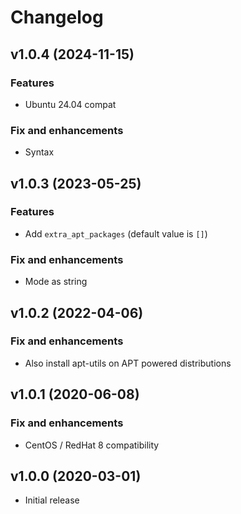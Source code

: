 # Changelog

## v1.0.4 (2024-11-15)

### Features

* Ubuntu 24.04 compat

### Fix and enhancements

* Syntax

## v1.0.3 (2023-05-25)

### Features

* Add `extra_apt_packages` (default value is `[]`)

### Fix and enhancements

* Mode as string

## v1.0.2 (2022-04-06)

### Fix and enhancements

* Also install apt-utils on APT powered distributions

## v1.0.1 (2020-06-08)

### Fix and enhancements

* CentOS / RedHat 8 compatibility

## v1.0.0 (2020-03-01)

* Initial release
